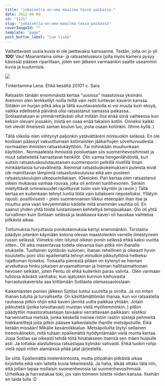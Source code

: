 ```yaml
---
title: "jokaisella on oma maailma tässä paikassa."
date: 2012-06-09
id: "1121"
slug: "jokaisella-on-oma-maailma-tassa-paikassa"
coverImageId: ""
template: "page"
post_button_label: "Lue lisää"
---
```


Valitettavasti uusia kuvia ei ole jaettavaksi kanssanne. Teidän, joita on jo yli **100**! Vau! Maanantaina uima- ja ratsasteluseura (jolla myös kamera pysyy käsissä) pääsee ripariltaan, joten sen jälkeen varmaankin saatte useammin kuvia ja kuulumisia.

[![](/images/IMG_0269.png)](http://1.bp.blogspot.com/-GgX5WqO1juY/T9OlXXktN-I/AAAAAAAAAvs/8kq990VmpG4/s1600/IMG_0269.png)

Tinkertamma Lena. Ehkä kesältä 2010? c. Sara

Ratsastin tänään ensimmäistä kertaa "uusissa" maastoissa yksinäni. Aiemmin olen lenkkeillyt noilla teillä vain reitit tuntevan kaverin kanssa. Siitäkin on hurjan pitkä aika ja tällä suuntavaistolla ei voi muuta kuin eksyä, vaikka edellisenä päivänä olisi ratsastanut samassa paikassa.. Sotilaastakaan ei ymmärrettävästi ollut mitään iloa enää siinä vaiheessa kun keksin olevani jossakin, mistä en osaa enää takaisin kotiin. Onneksi kaikki tiet vievät ilmeisesti saman koulun luo, josta osaan kotiinkin. (Ihme kyllä..)

Tällä viikolla olen viihtynyt paljonkin ystävättäreni minisuokin selässä. En ole koskaan päässyt vakuuttumaan kotimaisten jääkarhujen soveltuvuudesta normaalien ihmisten ratsastukäyttöön. Tai mihinkään muuhunkaan käyttöön.. Normaaleista ihmisistä poisluetaan siis suomenhevosihmiset ja muut salatieteitä harrastavat henkilöt. Olin varma hengenlähdöstä, kun suitsin ratsastuskoulutaustaisen suomenponin pelkillä nivelillä ilman minkäänlaisia turvavälineitä. Aiemmat ratsastuskokemukseni puteista eivät ole mainittavan lämpimiä ratsastuskouluissa eikä sen puoleen ratsastuskoulujen ulkopuolellakaan. (Okeiokei. Pari kertaa olen ratsastanut oikein mukavaa vanhaa rouvaa, joka oli entinen tuntihevonen. Senkin miellyttävät ominaisuudet rajoittuivat tosin vain käyntiin ja raviin.) Tällä kertaa en kuitenkaan tehnyt tuntia töitä vain tullakseni riepotelluksi. Yllätyin rajusti: positiivisesti - pieni suomennainen liikkui eteenpäin ihan itse ja muuttui aina vaan kevyemmäksi kädelle mitä enemmän vauhtia oli. En saanut yhden yhtä töistä luistamiseen kehiteltyä temppuakaan. Olo oli yhtä turvallinen kuin Sotilaan selässä ja laukkaava kaveri oli hauskaa vaihtelua pitkästä aikaa.

Tottumuksia horjuttavia ponikokemuksia kertyi enemmänkin. Torstaina päädyin jotenkin käymään kotona olevan maastolenkin varrelle ilmestyneen russin selässä. Viimeksi olen istunut oikean ponin selässä ehkä kaksi vuotta sitten.. Oli aika masentavaa todeta olevansa liian pitkä niin ihanalle otukselle. Tuollainen syötävän suloinen, ihanan rehellinen ja oikeasti hyvin koulutettu poni olisi epäilemättä tehnyt minutkin pikkutyttönä hetkeksi rajattoman iloiseksi. Toisaalta pienestä pitäen on kytenyt se hieman arveluttava hinku jokaisen arvaamattoman ja hieman hallitsemattoman hevosen selkään, joten Pentu oli ehkä kuitenkin paras valinta.. Olen varmaan tullossa ikävästi vanhaksi, kun ajatuskin kunnon kiehuvasta harrastuskaverista saa kiittämään Sotilasta olemassaolostaan.

Kaikenlaisten ponien jälkeen Sotilas tuntui suurelta ja sirolta. Ja voi miten ihanan tutulta ja turvalliselta. On käsittämättömän ihanaa, kun voi ratsastella rauhassa pitkin ohjin eikä kaveri jännitä uutta paikkaa yhtään. Jotain pikkutietä (jonka toivottavasti muistan vielä myöhemminkin..) pitkin päädyttiin maastoratsastajan taivaaksi verrattavaan paikkaan: siistiksi harvennettua metsää, jonka keskellä menee ristiin rastiin siistejä pehmeitä hiekkareittejä joita pitkin pääsee kaikenlaisille ihanille metsäpoluille. Eikä ketään missään! Mikälie kesämökkialue. Metsäpoluilta löytyi sellainen treenivälinekin, mitä tullaan epäilemättä hyödyntämään vielä monta kertaa. Jopa Sotilas sai oikeasti tehdä töitä hinatakseen itsensä sen mäen huipulle asti. Ja tottakai alastullessa ratsastajaa kylmäsi vahvasti. Ehkä tuokin rohjo vielä oppii miten alamäissä pitää jalat järjestellä..

Se siitä. Epäilemättä mielenkiintoista, mutta pitipähän pitkästä aikaa kirjoitella eikä vain laitella kuvia tekemisistä. Ja haha, älkää ottako tätä niin, että jollain tapaa mollaisin suomenhevosia tai suomenhevosihmisiä. Urheilkaa ja harrastakaa toki, jos vain toimeen tulette niiden kanssa. Itsehän en taida tulla :D
